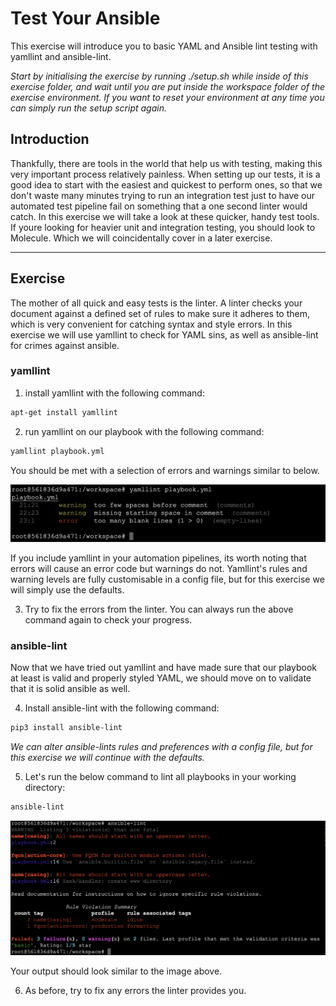 # Test Your Ansible

This exercise will introduce you to basic YAML and Ansible lint testing with yamllint and ansible-lint.

*Start by initialising the exercise by running ./setup.sh while inside of this exercise folder, and wait until you are put inside the workspace folder of the exercise environment. If you want to reset your environment at any time you can simply run the setup script again.*

## Introduction

Thankfully, there are tools in the world that help us with testing, making this very important process relatively painless. When setting up our tests, it is a good idea to start with the easiest and quickest to perform ones, so that we don't waste many minutes trying to run an integration test just to have our automated test pipeline fail on something that a one second linter would catch. In this exercise we will take a look at these quicker, handy test tools. If youre looking for heavier unit and integration testing, you should look to Molecule. Which we will coincidentally cover in a later exercise.

---

## Exercise

The mother of all quick and easy tests is the linter. A linter checks your document against a defined set of rules to make sure it adheres to them, which is very convenient for catching syntax and style errors. In this exercise we will use yamllint to check for YAML sins, as well as ansible-lint for crimes against ansible.

### yamllint

1. install yamllint with the following command:

```bash
apt-get install yamllint
```

2. run yamllint on our playbook with the following command:

```bash
yamllint playbook.yml
```

You should be met with a selection of errors and warnings similar to below.

![yamllint output](/.utils/assets/test-your-ansible_yamllint_output.png)

If you include yamllint in your automation pipelines, its worth noting that errors will cause an error code but warnings do not. Yamllint's rules and warning levels are fully customisable in a config file, but for this exercise we will simply use the defaults.

3. Try to fix the errors from the linter. You can always run the above command again to check your progress.

### ansible-lint

Now that we have tried out yamllint and have made sure that our playbook at least is valid and properly styled YAML, we should move on to validate that it is solid ansible as well.

4. Install ansible-lint with the following command:

```bash
pip3 install ansible-lint
```

*We can alter ansible-lints rules and preferences with a config file, but for this exercise we will continue with the defaults.*

5. Let's run the below command to lint all playbooks in your working directory:

```bash
ansible-lint
```

![ansible-lint output](/.utils/assets/test-your-ansible_ansiblelint_output.png)

Your output should look similar to the image above.

6. As before, try to fix any errors the linter provides you.
